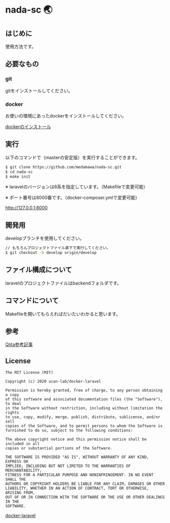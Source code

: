# nada-sc 🌏

## はじめに

使用方法です。

## 必要なもの

### git

gitをインストールしてください。

### docker

お使いの環境にあったdockerをインストールしてください。

[dockerのインストール](https://www.docker.com/get-started)

## 実行

以下のコマンドで（masterの安定版）を実行することができます。

```bash
$ git clone https://github.com/medamawa/nada-sc.git
$ cd nada-sc
$ make init
```

※ laravelのバージョンは6系を指定しています。（Makefileで変更可能）

※ ポート番号は8000番です。（docker-composer.ymlで変更可能）

http://127.0.0.1:8000

## 開発用

developブランチを使用してください。

```bash
// もちろんプロジェクトファイル直下で実行してください。
$ git checkout -b develop origin/develop
```

## ファイル構成について

laravelのプロジェクトファイルはbackendフォルダです。

## コマンドについて

Makefileを開いてもらえればだいたいわかると思います。

## 参考

[Qiita参考記事](https://qiita.com/ucan-lab/items/5fc1281cd8076c8ac9f4)


## License

```
The MIT License (MIT)

Copyright (c) 2020 ucan-lab/docker-laravel

Permission is hereby granted, free of charge, to any person obtaining a copy
of this software and associated documentation files (the "Software"), to deal
in the Software without restriction, including without limitation the rights
to use, copy, modify, merge, publish, distribute, sublicense, and/or sell
copies of the Software, and to permit persons to whom the Software is
furnished to do so, subject to the following conditions:

The above copyright notice and this permission notice shall be included in all
copies or substantial portions of the Software.

THE SOFTWARE IS PROVIDED "AS IS", WITHOUT WARRANTY OF ANY KIND, EXPRESS OR
IMPLIED, INCLUDING BUT NOT LIMITED TO THE WARRANTIES OF MERCHANTABILITY,
FITNESS FOR A PARTICULAR PURPOSE AND NONINFRINGEMENT. IN NO EVENT SHALL THE
AUTHORS OR COPYRIGHT HOLDERS BE LIABLE FOR ANY CLAIM, DAMAGES OR OTHER
LIABILITY, WHETHER IN AN ACTION OF CONTRACT, TORT OR OTHERWISE, ARISING FROM,
OUT OF OR IN CONNECTION WITH THE SOFTWARE OR THE USE OR OTHER DEALINGS IN THE
SOFTWARE.
```

[docker-laravel](https://github.com/ucan-lab/docker-laravel/)
